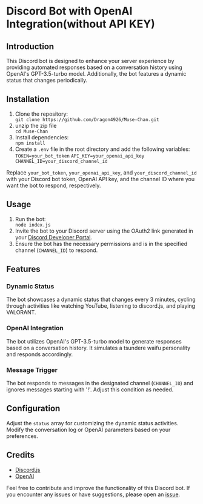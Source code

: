 <!DOCTYPE html>
<html lang="en">
<head>
  <meta charset="UTF-8">
  <meta name="viewport" content="width=device-width, initial-scale=1.0">
 <!-- <title>Discord Bot with OpenAI Integration</title>
  <style>
    body {
      font-family: Arial, sans-serif;
      margin: 20px;
    }
    code {
      background-color: #f4f4f4;
      padding: 2px 5px;
      border-radius: 3px;
    }
  </style>
  --!>
</head>
<body>

  <h1>Discord Bot with OpenAI Integration(without API KEY)</h1>

  <h2>Introduction</h2>
  <p>This Discord bot is designed to enhance your server experience by providing automated responses based on a conversation history using OpenAI's GPT-3.5-turbo model. Additionally, the bot features a dynamic status that changes periodically.</p>

  <h2>Installation</h2>
  <ol>
    <li>Clone the repository:</li>
    <code>git clone https://github.com/Dragon4926/Muse-Chan.git</code>
    <li>unzip the zip file</li>
    <code>cd Muse-Chan</code>
    <li>Install dependencies:</li>
    <code>npm install</code>
    <li>Create a <code>.env</code> file in the root directory and add the following variables:</li>
    <code>TOKEN=your_bot_token</code>
    <code>API_KEY=your_openai_api_key</code>
    <code>CHANNEL_ID=your_discord_channel_id</code>
  </ol>

  <p>Replace <code>your_bot_token</code>, <code>your_openai_api_key</code>, and <code>your_discord_channel_id</code> with your Discord bot token, OpenAI API key, and the channel ID where you want the bot to respond, respectively.</p>

  <h2>Usage</h2>
  <ol>
    <li>Run the bot:</li>
    <code>node index.js</code>
    <li>Invite the bot to your Discord server using the OAuth2 link generated in your <a href="https://discord.com/developers/applications">Discord Developer Portal</a>.</li>
    <li>Ensure the bot has the necessary permissions and is in the specified channel (<code>CHANNEL_ID</code>) to respond.</li>
  </ol>

  <h2>Features</h2>
  <h3>Dynamic Status</h3>
  <p>The bot showcases a dynamic status that changes every 3 minutes, cycling through activities like watching YouTube, listening to discord.js, and playing VALORANT.</p>

  <h3>OpenAI Integration</h3>
  <p>The bot utilizes OpenAI's GPT-3.5-turbo model to generate responses based on a conversation history. It simulates a tsundere waifu personality and responds accordingly.</p>

  <h3>Message Trigger</h3>
  <p>The bot responds to messages in the designated channel (<code>CHANNEL_ID</code>) and ignores messages starting with '!'. Adjust this condition as needed.</p>

  <h2>Configuration</h2>
  <p>Adjust the <code>status</code> array for customizing the dynamic status activities. Modify the conversation log or OpenAI parameters based on your preferences.</p>

  <h2>Credits</h2>
  <ul>
    <li><a href="https://discord.js.org/">Discord.js</a></li>
    <li><a href="https://platform.openai.com/">OpenAI</a></li>
  </ul>

  <p>Feel free to contribute and improve the functionality of this Discord bot. If you encounter any issues or have suggestions, please open an <a href="https://github.com/your-username/your-repo/issues">issue</a>.</p>

</body>
</html>
